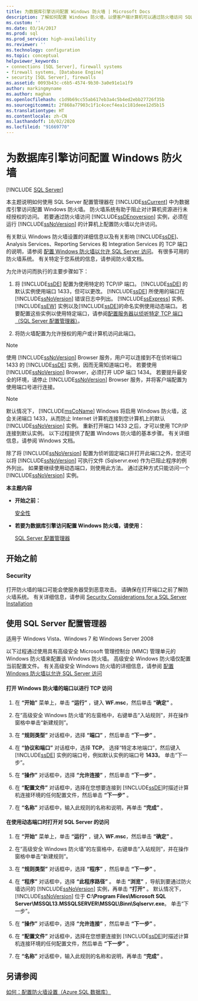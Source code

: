 ```yaml
---
title: 为数据库引擎访问配置 Windows 防火墙 | Microsoft Docs
description: 了解如何配置 Windows 防火墙，以便客户端计算机可以通过防火墙访问 SQL Server 数据库引擎的实例。
ms.custom: ''
ms.date: 03/14/2017
ms.prod: sql
ms.prod_service: high-availability
ms.reviewer: ''
ms.technology: configuration
ms.topic: conceptual
helpviewer_keywords:
- connections [SQL Server], firewall systems
- firewall systems, [Database Engine]
- security [SQL Server], firewalls
ms.assetid: 0093b43c-c6b5-4574-9b30-3a0e91e1a1f9
author: markingmyname
ms.author: maghan
ms.openlocfilehash: c1d9b69cc55ab617eb3a4c5b4ed2ebb27726f35b
ms.sourcegitcommit: 2f868a77903c1f1c4cecf4ea1c181deee12d5b15
ms.translationtype: HT
ms.contentlocale: zh-CN
ms.lasthandoff: 10/02/2020
ms.locfileid: "91669770"
---
```

# <a name="configure-a-windows-firewall-for-database-engine-access"></a>为数据库引擎访问配置 Windows 防火墙
 [!INCLUDE [SQL Server](../../includes/applies-to-version/sqlserver.md)]


  本主题说明如何使用 SQL Server 配置管理器在 [!INCLUDE[ssCurrent](../../includes/sscurrent-md.md)] 中为数据库引擎访问配置 Windows 防火墙。 防火墙系统有助于阻止对计算机资源进行未经授权的访问。 若要通过防火墙访问 [!INCLUDE[ssDEnoversion](../../includes/ssdenoversion-md.md)] 实例，必须在运行 [!INCLUDE[ssNoVersion](../../includes/ssnoversion-md.md)] 的计算机上配置防火墙以允许访问。  
  
 有关默认 Windows 防火墙设置的详细信息以及有关影响 [!INCLUDE[ssDE](../../includes/ssde-md.md)]、Analysis Services、Reporting Services 和 Integration Services 的 TCP 端口的说明，请参阅 [配置 Windows 防火墙以允许 SQL Server 访问](../../sql-server/install/configure-the-windows-firewall-to-allow-sql-server-access.md)。 有很多可用的防火墙系统。 有关特定于您系统的信息，请参阅防火墙文档。  
  
 为允许访问而执行的主要步骤如下：  
  
1.  将 [!INCLUDE[ssDE](../../includes/ssde-md.md)] 配置为使用特定的 TCP/IP 端口。 [!INCLUDE[ssDE](../../includes/ssde-md.md)] 的默认实例使用端口 1433，但可以更改。 [!INCLUDE[ssDE](../../includes/ssde-md.md)] 所使用的端口在 [!INCLUDE[ssNoVersion](../../includes/ssnoversion-md.md)] 错误日志中列出。 [!INCLUDE[ssExpress](../../includes/ssexpress-md.md)] 实例、[!INCLUDE[ssEW](../../includes/ssew-md.md)] 实例以及[!INCLUDE[ssDE](../../includes/ssde-md.md)]的命名实例使用动态端口。 若要配置这些实例以使用特定端口，请参阅[配置服务器以侦听特定 TCP 端口（SQL Server 配置管理器）](../../database-engine/configure-windows/configure-a-server-to-listen-on-a-specific-tcp-port.md)。  
  
2.  将防火墙配置为允许授权的用户或计算机访问此端口。  
  
> [!NOTE]  
>  使用 [!INCLUDE[ssNoVersion](../../includes/ssnoversion-md.md)] Browser 服务，用户可以连接到不在侦听端口 1433 的 [!INCLUDE[ssDE](../../includes/ssde-md.md)] 实例，因而无需知道端口号。 若要使用 [!INCLUDE[ssNoVersion](../../includes/ssnoversion-md.md)] Browser，必须打开 UDP 端口 1434。 若要提升最安全的环境，请停止 [!INCLUDE[ssNoVersion](../../includes/ssnoversion-md.md)] Browser 服务，并将客户端配置为使用端口号进行连接。  
  
> [!NOTE]  
>  默认情况下， [!INCLUDE[msCoName](../../includes/msconame-md.md)] Windows 将启用 Windows 防火墙，这会关闭端口 1433，从而防止 Internet 计算机连接到您计算机上的默认 [!INCLUDE[ssNoVersion](../../includes/ssnoversion-md.md)] 实例。 重新打开端口 1433 之后，才可以使用 TCP/IP 连接到默认实例。 以下过程提供了配置 Windows 防火墙的基本步骤。 有关详细信息，请参阅 Windows 文档。  
  
 除了将 [!INCLUDE[ssNoVersion](../../includes/ssnoversion-md.md)] 配置为侦听固定端口并打开此端口之外，您还可以将 [!INCLUDE[ssNoVersion](../../includes/ssnoversion-md.md)] 可执行文件 (Sqlservr.exe) 作为已阻止程序的例外列出。 如果要继续使用动态端口，则使用此方法。 通过这种方式只能访问一个 [!INCLUDE[ssNoVersion](../../includes/ssnoversion-md.md)] 实例。  
  
 **本主题内容**  
  
-   **开始之前：**  
  
     [安全性](#Security)  
  
-   **若要为数据库引擎访问配置 Windows 防火墙，请使用：**  
  
     [SQL Server 配置管理器](#SSMSProcedure)  
  
## <a name="before-you-begin"></a>开始之前  
  
###  <a name="security"></a><a name="Security"></a> Security  
 打开防火墙的端口可能会使服务器受到恶意攻击。 请确保在打开端口之前了解防火墙系统。 有关详细信息，请参阅 [Security Considerations for a SQL Server Installation](../../sql-server/install/security-considerations-for-a-sql-server-installation.md)  
  
##  <a name="using-sql-server-configuration-manager"></a><a name="SSMSProcedure"></a> 使用 SQL Server 配置管理器  
 适用于 Windows Vista、Windows 7 和 Windows Server 2008  
  
 以下过程通过使用具有高级安全 Microsoft 管理控制台 (MMC) 管理单元的 Windows 防火墙来配置该 Windows 防火墙。 高级安全 Windows 防火墙仅配置当前配置文件。 有关高级安全 Windows 防火墙的详细信息，请参阅 [配置 Windows 防火墙以允许 SQL Server 访问](../../sql-server/install/configure-the-windows-firewall-to-allow-sql-server-access.md)  
  
#### <a name="to-open-a-port-in-the-windows-firewall-for-tcp-access"></a>打开 Windows 防火墙的端口以进行 TCP 访问  
  
1.  在 **“开始”** 菜单上，单击 **“运行”** ，键入 **WF.msc**，然后单击 **“确定”** 。  
  
2.  在“高级安全 Windows 防火墙”的左窗格中，右键单击“入站规则”，并在操作窗格中单击“新建规则”。    
  
3.  在 **“规则类型”** 对话框中，选择 **“端口”** ，然后单击 **“下一步”** 。  
  
4.  在 **“协议和端口”** 对话框中，选择 **TCP**。 选择“特定本地端口”，然后键入 [!INCLUDE[ssDE](../../includes/ssde-md.md)] 实例的端口号，例如默认实例的端口号 **1433**。 单击“下一步”。  
  
5.  在 **“操作”** 对话框中，选择 **“允许连接”** ，然后单击 **“下一步”** 。  
  
6.  在 **“配置文件”** 对话框中，选择在您想要连接到 [!INCLUDE[ssDE](../../includes/ssde-md.md)]时描述计算机连接环境的任何配置文件，然后单击 **“下一步”** 。  
  
7.  在 **“名称”** 对话框中，输入此规则的名称和说明，再单击 **“完成”** 。  
  
#### <a name="to-open-access-to-sql-server-when-using-dynamic-ports"></a>在使用动态端口时打开对 SQL Server 的访问  
  
1.  在 **“开始”** 菜单上，单击 **“运行”** ，键入 **WF.msc**，然后单击 **“确定”** 。  
  
2.  在“高级安全 Windows 防火墙”的左窗格中，右键单击“入站规则”，并在操作窗格中单击“新建规则”。    
  
3.  在 **“规则类型”** 对话框中，选择 **“程序”** ，然后单击 **“下一步”** 。  
  
4.  在 **“程序”** 对话框中，选择 **“此程序路径”** 。 单击 **“浏览”** ，导航到要通过防火墙访问的 [!INCLUDE[ssNoVersion](../../includes/ssnoversion-md.md)] 实例，再单击 **“打开”** 。 默认情况下， [!INCLUDE[ssNoVersion](../../includes/ssnoversion-md.md)] 位于 **C:\Program Files\Microsoft SQL Server\MSSQL13.MSSQLSERVER\MSSQL\Binn\Sqlservr.exe**。 单击“下一步”。  
  
5.  在 **“操作”** 对话框中，选择 **“允许连接”** ，然后单击 **“下一步”** 。  
  
6.  在 **“配置文件”** 对话框中，选择在您想要连接到 [!INCLUDE[ssDE](../../includes/ssde-md.md)]时描述计算机连接环境的任何配置文件，然后单击 **“下一步”** 。  
  
7.  在 **“名称”** 对话框中，输入此规则的名称和说明，再单击 **“完成”** 。  
  
## <a name="see-also"></a>另请参阅  
 [如何：配置防火墙设置（Azure SQL 数据库）](/azure/azure-sql/database/firewall-configure)  
  
